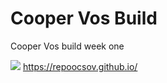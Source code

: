 # Cooper Vos Build
Cooper Vos build week one

![](https://repoocsov.github.io/)
https://repoocsov.github.io/
